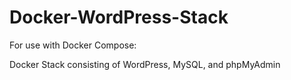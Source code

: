 # Docker-WordPress-Stack

For use with Docker Compose:

Docker Stack consisting of WordPress, MySQL, and phpMyAdmin
